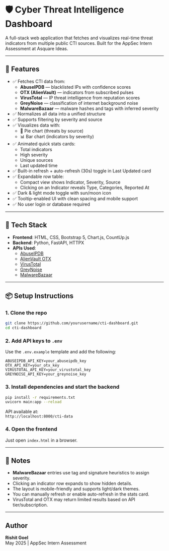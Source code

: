 
# 🛡️ Cyber Threat Intelligence Dashboard

A full-stack web application that fetches and visualizes real-time threat indicators from multiple public CTI sources. Built for the AppSec Intern Assessment at Asquare Ideas.

---

## 🚀 Features

- ✅ Fetches CTI data from:
  - **AbuseIPDB** — blacklisted IPs with confidence scores
  - **OTX (AlienVault)** — indicators from subscribed pulses
  - **VirusTotal** — IP threat intelligence from reputation scores
  - **GreyNoise** — classification of internet background noise
  - **MalwareBazaar** — malware hashes and tags with inferred severity
- ✅ Normalizes all data into a unified structure
- ✅ Supports filtering by severity and source
- ✅ Visualizes data with:
  - 🥧 Pie chart (threats by source)
  - 📊 Bar chart (indicators by severity)
- ✅ Animated quick stats cards:
  - Total indicators
  - High severity
  - Unique sources
  - Last updated time
- ✅ Built-in refresh + auto-refresh (30s) toggle in Last Updated card
- ✅ Expandable row table:
  - Compact view shows Indicator, Severity, Source
  - Clicking on an Indicator reveals Type, Categories, Reported At
- ✅ Dark & light mode toggle with sun/moon icon
- ✅ Tooltip-enabled UI with clean spacing and mobile support
- ✅ No user login or database required

---

## 🧰 Tech Stack

- **Frontend**: HTML, CSS, Bootstrap 5, Chart.js, CountUp.js
- **Backend**: Python, FastAPI, HTTPX
- **APIs Used**:
  - [AbuseIPDB](https://www.abuseipdb.com/)
  - [AlienVault OTX](https://otx.alienvault.com/)
  - [VirusTotal](https://www.virustotal.com/)
  - [GreyNoise](https://www.greynoise.io/)
  - [MalwareBazaar](https://bazaar.abuse.ch/)

---

## 📦 Setup Instructions

### 1. Clone the repo

```bash
git clone https://github.com/yourusername/cti-dashboard.git
cd cti-dashboard
```

### 2. Add API keys to `.env`

Use the `.env.example` template and add the following:

```
ABUSEIPDB_API_KEY=your_abuseipdb_key
OTX_API_KEY=your_otx_key
VIRUSTOTAL_API_KEY=your_virustotal_key
GREYNOISE_API_KEY=your_greynoise_key
```

### 3. Install dependencies and start the backend

```bash
pip install -r requirements.txt
uvicorn main:app --reload
```

API available at:  
`http://localhost:8000/cti-data`

### 4. Open the frontend

Just open `index.html` in a browser.

---

## 📝 Notes

- **MalwareBazaar** entries use tag and signature heuristics to assign severity.
- Clicking an indicator row expands to show hidden details.
- The layout is mobile-friendly and supports light/dark themes.
- You can manually refresh or enable auto-refresh in the stats card.
- VirusTotal and OTX may return limited results based on API tier/subscription.

---

## Author

**Rishit Goel**  
May 2025 | AppSec Intern Assessment
